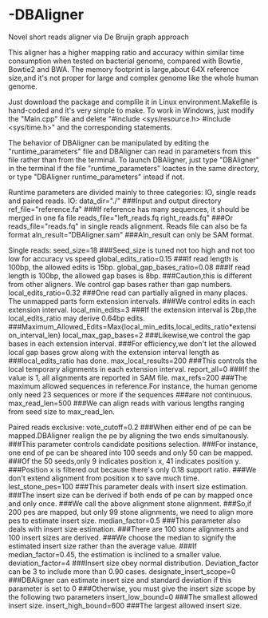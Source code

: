 -DBAligner
==========

Novel short reads aligner via De Bruijn graph approach

This aligner has a higher mapping ratio and accuracy within similar time consumption when tested on bacterial genome, compared with Bowtie, Bowtie2 and BWA.
The memory footprint is large,about 64X reference size,and it's not proper for large and complex genome like the whole human genome.

Just download the package and complile it in Linux environment.Makefile is hand-coded and it's very simple to make. 
To work in Windows, just modify the "Main.cpp" file and delete "#include <sys/resource.h> #include <sys/time.h>" and the corresponding statements.

The behavior of DBAligner can be manipulated by editing the "runtime_parameters" file and DBAligner can read in parameters from this file rather than from the terminal.
To launch DBAligner, just type "DBAligner" in the terminal if the file "runtime_parameters" loactes in the same directory, or type "DBAligner runtime_parameters" intead if not.

Runtime parameters are divided mainly to three categories: IO, single reads and paired reads.
IO: 
data_dir="./"
###Input and output directory
ref_file="reference.fa"
###If reference has many sequences, it should be merged in one fa file
reads_file="left_reads.fq right_reads.fq" 
###Or reads_file="reads.fq" in single reads alignment. Reads file can also be fa format
aln_result="DBAligner.sam"
###Aln_result can only be SAM format.

Single reads:
seed_size=18
###Seed_size is tuned not too high and not too low for accuracy vs speed
global_edits_ratio=0.15
###If read length is 100bp, the allowed edits is 15bp.
global_gap_bases_ratio=0.08
###If read length is 100bp, the allowed gap bases is 8bp. 
###Caution,this is different from other aligners. We control gap bases rather than gap numbers.
local_edits_ratio=0.32
###One read can partially aligned in many places. The unmapped parts form extension intervals.
###We control edits in each extension interval.
local_min_edits=3
###If the extension interval is 2bp,the local_edits_ratio may derive 0.64bp edits.
###Maximum_Allowed_Edits=Max{local_min_edits,local_edits_ratio*extension_interval_len}
local_max_gap_bases=2
###Likewise,we control the gap bases in each extension interval.
###For efficiency,we don't let the allowed local gap bases grow along with the extension interval length as ###local_edits_ratio has done.
max_local_results=200
###This controls the local temporary alignments in each extension interval.
report_all=0
###If the value is 1, all alignments are reported in SAM file.
max_refs=200
###The maximum allowed sequences in reference.For instance, the human genome only need 23 sequences or more if the sequences ###are not continuous.
max_read_len=500
###We can align reads with various lengths ranging from seed size to max_read_len.

Paired reads exclusive:
vote_cutoff=0.2
###When either end of pe can be mapped.DBAligner realign the pe by aligning the two ends simultanously.
###This parameter controls candidate positions selection. 
###For instance, one end of pe can be sheared into 100 seeds and only 50 can be mapped.
###Of the 50 seeds,only 9 indicates position x, 41 indicates position y.
###Position x is filtered out because there's only 0.18 support ratio.
###We don't extend alignment from position x to save much time.
lest_stone_pes=100
###This parameter deals with insert size estimation.
###The insert size can be derived if both ends of pe can by mapped once and only once.
###We call the above alignment stone alignment.
###So,if 200 pes are mapped, but only 99 stone alignments, we need to align more pes to estimate insert size.
median_factor=0.5
###This parameter also deals with insert size estimation.
###There are 100 stone alignments and 100 insert sizes are derived.
###We choose the median to signify the estimated insert size rather than the average value.
###If median_factor=0.45, the estimation is inclined to a smaller value.
deviation_factor=4
###Insert size obey normal distribution. Deviation_factor can be 3 to include more than 0.90 cases.
designate_insert_scope=0
###DBAligner can estimate insert size and standard deviation if this parameter is set to 0
###Otherwise, you must give the insert size scope by the following two parameters
insert_low_bound=0
###The smallest allowed insert size.
insert_high_bound=600
###The largest allowed insert size.





